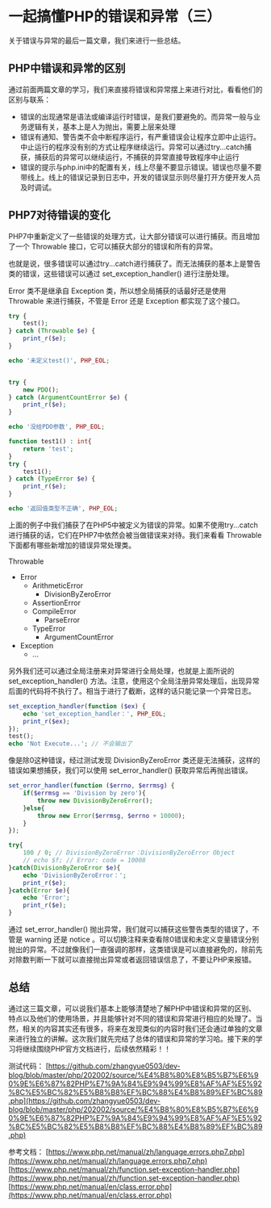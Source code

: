 # 一起搞懂PHP的错误和异常（三）

关于错误与异常的最后一篇文章，我们来进行一些总结。

## PHP中错误和异常的区别

通过前面两篇文章的学习，我们来直接将错误和异常摆上来进行对比，看看他们的区别与联系：

- 错误的出现通常是语法或编译运行时错误，是我们要避免的。而异常一般与业务逻辑有关，基本上是人为抛出，需要上层来处理
- 错误有通知、警告类不会中断程序运行，有严重错误会让程序立即中止运行。中止运行的程序没有别的方式让程序继续运行。异常可以通过try...catch捕获，捕获后的异常可以继续运行，不捕获的异常直接导致程序中止运行
- 错误的提示与php.ini中的配置有关，线上尽量不要显示错误。错误也尽量不要带线上。线上的错误记录到日志中，开发的错误显示则尽量打开方便开发人员及时调试。

## PHP7对待错误的变化
PHP7中重新定义了一些错误的处理方式，让大部分错误可以进行捕获。而且增加了一个 Throwable 接口，它可以捕获大部分的错误和所有的异常。

也就是说，很多错误可以通过try...catch进行捕获了。而无法捕获的基本上是警告类的错误，这些错误可以通过  set_exception_handler() 进行注册处理。

Error 类不是继承自 Exception 类，所以想全局捕获的话最好还是使用 Throwable 来进行捕获，不管是 Error 还是 Exception 都实现了这个接口。

```php
try {
    test();
} catch (Throwable $e) {
    print_r($e);
}

echo '未定义test()', PHP_EOL;


try {
    new PDO();
} catch (ArgumentCountError $e) {
    print_r($e);
}

echo '没给PDO参数', PHP_EOL;

function test1() : int{
    return 'test';
}
try {
    test1();
} catch (TypeError $e) {
    print_r($e);
}

echo '返回值类型不正确', PHP_EOL;
```

上面的例子中我们捕获了在PHP5中被定义为错误的异常。如果不使用try...catch进行捕获的话，它们在PHP7中依然会被当做错误来对待。我们来看看 Throwable 下面都有哪些新增加的错误异常处理类。

Throwable
- Error
    - ArithmeticError
        - DivisionByZeroError
    - AssertionError
    - CompileError
        - ParseError
    - TypeError
        - ArgumentCountError
- Exception
    - ...

另外我们还可以通过全局注册来对异常进行全局处理，也就是上面所说的 set_exception_handler() 方法。注意，使用这个全局注册异常处理后，出现异常后面的代码将不执行了。相当于进行了截断，这样的话只能记录一个异常日志。

```php
set_exception_handler(function ($ex) {
    echo 'set_exception_handler：', PHP_EOL;
    print_r($ex);
});
test();
echo 'Not Execute...'; // 不会输出了
```

像是除0这种错误，经过测试发现 DivisionByZeroError 类还是无法捕获，这样的错误如果想捕获，我们可以使用 set_error_handler() 获取异常后再抛出错误。

```php
set_error_handler(function ($errno, $errmsg) {
    if($errmsg == 'Division by zero'){
        throw new DivisionByZeroError();
    }else{
        throw new Error($errmsg, $errno + 10000);
    }
});

try{
    100 / 0; // DivisionByZeroError：DivisionByZeroError Object
    // echo $f; // Error: code = 10008
}catch(DivisionByZeroError $e){
    echo 'DivisionByZeroError：'; 
    print_r($e);
}catch(Error $e){
    echo 'Error'; 
    print_r($e);
}
```

通过 set_error_handler() 抛出异常，我们就可以捕获这些警告类型的错误了，不管是 warning 还是 notice 。可以切换注释来查看除0错误和未定义变量错误分别抛出的异常。不过就像我们一直强调的那样，这类错误是可以直接避免的，除前先对除数判断一下就可以直接抛出异常或者返回错误信息了，不要让PHP来报错。

## 总结

通过这三篇文章，可以说我们基本上能够清楚地了解PHP中错误和异常的区别、特点以及他们的使用场景，并且能够针对不同的错误和异常进行相应的处理了。当然，相关的内容其实还有很多，将来在发现类似的内容时我们还会通过单独的文章来进行独立的讲解。这次我们就先完结了总体的错误和异常的学习哈。接下来的学习将继续围绕PHP官方文档进行，后续依然精彩！！

测试代码：
[https://github.com/zhangyue0503/dev-blog/blob/master/php/202002/source/%E4%B8%80%E8%B5%B7%E6%90%9E%E6%87%82PHP%E7%9A%84%E9%94%99%E8%AF%AF%E5%92%8C%E5%BC%82%E5%B8%B8%EF%BC%88%E4%B8%89%EF%BC%89.php](https://github.com/zhangyue0503/dev-blog/blob/master/php/202002/source/%E4%B8%80%E8%B5%B7%E6%90%9E%E6%87%82PHP%E7%9A%84%E9%94%99%E8%AF%AF%E5%92%8C%E5%BC%82%E5%B8%B8%EF%BC%88%E4%B8%89%EF%BC%89.php)

参考文档：
[https://www.php.net/manual/zh/language.errors.php7.php](https://www.php.net/manual/zh/language.errors.php7.php)
[https://www.php.net/manual/zh/function.set-exception-handler.php](https://www.php.net/manual/zh/function.set-exception-handler.php)
[https://www.php.net/manual/en/class.error.php](https://www.php.net/manual/en/class.error.php)
